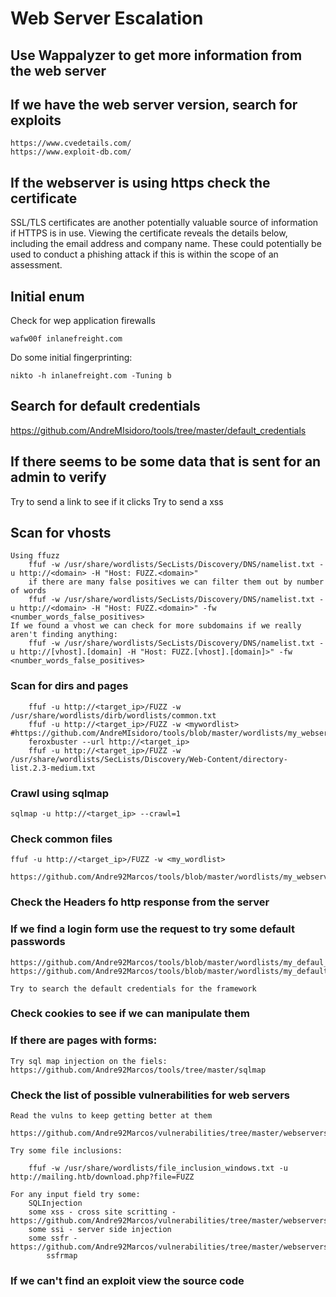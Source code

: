 # Web Server Escalation

## Use Wappalyzer to get more information from the web server

## If we have the web server version, search for exploits

	https://www.cvedetails.com/
	https://www.exploit-db.com/

## If the webserver is using https check the certificate

SSL/TLS certificates are another potentially valuable source of information if HTTPS is in use. Viewing the certificate reveals the details below, including the email address and company name. These could potentially be used to conduct a phishing attack if this is within the scope of an assessment.

## Initial enum

Check for wep application firewalls

	wafw00f inlanefreight.com

Do some initial fingerprinting:

	nikto -h inlanefreight.com -Tuning b

## Search for default credentials

https://github.com/AndreMIsidoro/tools/tree/master/default_credentials

## If there seems to be some data that is sent for an admin to verify

Try to send a link to see if it clicks
Try to send a <script></script> xss

## Scan for vhosts

	Using ffuzz
		ffuf -w /usr/share/wordlists/SecLists/Discovery/DNS/namelist.txt -u http://<domain> -H "Host: FUZZ.<domain>"
		if there are many false positives we can filter them out by number of words
		ffuf -w /usr/share/wordlists/SecLists/Discovery/DNS/namelist.txt -u http://<domain> -H "Host: FUZZ.<domain>" -fw <number_words_false_positives>
	If we found a vhost we can check for more subdomains if we really aren't finding anything:
		ffuf -w /usr/share/wordlists/SecLists/Discovery/DNS/namelist.txt -u http://[vhost].[domain] -H "Host: FUZZ.[vhost].[domain]>" -fw <number_words_false_positives>

### Scan for dirs and pages

```
	ffuf -u http://<target_ip>/FUZZ -w /usr/share/wordlists/dirb/wordlists/common.txt
	ffuf -u http://<target_ip>/FUZZ -w <mywordlist> #https://github.com/AndreMIsidoro/tools/blob/master/wordlists/my_webserver_files.txt
	feroxbuster --url http://<target_ip>
	ffuf -u http://<target_ip>/FUZZ -w /usr/share/wordlists/SecLists/Discovery/Web-Content/directory-list.2.3-medium.txt
```

### Crawl using sqlmap

	sqlmap -u http://<target_ip> --crawl=1


### Check common files


	ffuf -u http://<target_ip>/FUZZ -w <my_wordlist>

	https://github.com/Andre92Marcos/tools/blob/master/wordlists/my_webserver_files.txt

### Check the Headers fo http response from the server


### If we find a login form use the request to try some default passwords

	https://github.com/Andre92Marcos/tools/blob/master/wordlists/my_defaul_usernames.txt
	https://github.com/Andre92Marcos/tools/blob/master/wordlists/my_default_passwords.txt

	Try to search the default credentials for the framework

### Check cookies to see if we can manipulate them

### If there are pages with forms:

	Try sql map injection on the fiels:
	https://github.com/Andre92Marcos/tools/tree/master/sqlmap


### Check the list of possible vulnerabilities for web servers

	Read the vulns to keep getting better at them

	https://github.com/Andre92Marcos/vulnerabilities/tree/master/webservers

	Try some file inclusions:

		ffuf -w /usr/share/wordlists/file_inclusion_windows.txt -u http://mailing.htb/download.php?file=FUZZ

	For any input field try some:
		SQLInjection
		some xss - cross site scritting - https://github.com/Andre92Marcos/vulnerabilities/tree/master/webservers/xss_cross_site_scripting
		some ssi - server side injection
		some ssfr - https://github.com/Andre92Marcos/vulnerabilities/tree/master/webservers/ssrf
			ssfrmap

### If we can't find an exploit view the source code
